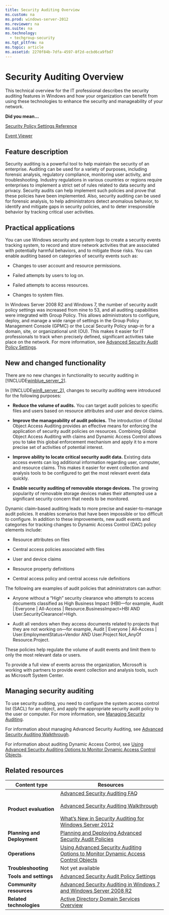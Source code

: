 ```yaml
---
title: Security Auditing Overview
ms.custom: na
ms.prod: windows-server-2012
ms.reviewer: na
ms.suite: na
ms.technology: 
  - techgroup-security
ms.tgt_pltfrm: na
ms.topic: article
ms.assetid: 2270f84b-7dfa-4597-8f2d-ecbd6ca9fbd7
---
```

# Security Auditing Overview
This technical overview for the IT professional describes the security auditing features in Windows and how your organization can benefit from using these technologies to enhance the security and manageability of your network.  
  
**Did you mean…**  
  
[Security Policy Settings Reference](../Topic/Security-Policy-Settings-Reference.md)  
  
[Event Viewer](http://go.microsoft.com/fwlink/?LinkId=234764)  
  
## <a name="BKMK_OVER"></a>Feature description  
Security auditing is a powerful tool to help maintain the security of an enterprise. Auditing can be used for a variety of purposes, including forensic analysis, regulatory compliance, monitoring user activity, and troubleshooting. Industry regulations in various countries or regions require enterprises to implement a strict set of rules related to data security and privacy. Security audits can help implement such policies and prove that these policies have been implemented. Also, security auditing can be used for forensic analysis, to help administrators detect anomalous behavior, to identify and mitigate gaps in security policies, and to deter irresponsible behavior by tracking critical user activities.  
  
## <a name="BKMK_APP"></a>Practical applications  
You can use Windows security and system logs to create a security events tracking system, to record and store network activities that are associated with potentially harmful behaviors, and to mitigate those risks. You can enable auditing based on categories of security events such as:  
  
-   Changes to user account and resource permissions.  
  
-   Failed attempts by users to log on.  
  
-   Failed attempts to access resources.  
  
-   Changes to system files.  
  
In Windows Server 2008 R2 and Windows 7, the number of security audit policy settings was increased from nine to 53, and all auditing capabilities were integrated with Group Policy. This allows administrators to configure, deploy, and manage a wide range of settings in the Group Policy Management Console \(GPMC\) or the Local Security Policy snap\-in for a domain, site, or organizational unit \(OU\). This makes it easier for IT professionals to track when precisely defined, significant activities take place on the network. For more information, see [Advanced Security Audit Policy Settings](../Topic/Advanced-Security-Audit-Policy-Settings.md).  
  
## New and changed functionality  
There are no new changes in functionality to security auditing in [!INCLUDE[winblue_server_2](../Token/winblue_server_2_md.md)].  
  
In [!INCLUDE[win8_server_2](../Token/win8_server_2_md.md)], changes to security auditing were introduced for the following purposes:  
  
-   **Reduce the volume of audits.** You can target audit policies to specific files and users based on resource attributes and user and device claims.  
  
-   **Improve the manageability of audit policies.** The introduction of Global Object Access Auditing provides an effective means for enforcing the application of security audit policies on resources. Combining Global Object Access Auditing with claims and Dynamic Access Control allows you to take this global enforcement mechanism and apply it to a more precise set of activities of potential interest.  
  
-   **Improve ability to locate critical security audit data.** Existing data access events can log additional information regarding user, computer, and resource claims. This makes it easier for event collection and analysis tools to be configured to get the most relevant event data quickly.  
  
-   **Enable security auditing of removable storage devices.** The growing popularity of removable storage devices makes their attempted use a significant security concern that needs to be monitored.  
  
Dynamic claim\-based auditing leads to more precise and easier\-to\-manage audit policies. It enables scenarios that have been impossible or too difficult to configure. In addition to these improvements, new audit events and categories for tracking changes to Dynamic Access Control \(DAC\) policy elements include:  
  
-   Resource attributes on files  
  
-   Central access policies associated with files  
  
-   User and device claims  
  
-   Resource property definitions  
  
-   Central access policy and central access rule definitions  
  
The following are examples of audit policies that administrators can author:  
  
-   Anyone without a “High” security clearance who attempts to access documents classified as High Business Impact \(HBI\)—for example, Audit | Everyone | All\-Access | Resource.BusinessImpact\=HBI AND User.SecurityClearance\!\=High.  
  
-   Audit all vendors when they access documents related to projects that they are not working on—for example, Audit | Everyone | All\-Access | User.EmploymentStatus\=Vendor AND User.Project Not\_AnyOf Resource.Project.  
  
These policies help regulate the volume of audit events and limit them to only the most relevant data or users.  
  
To provide a full view of events across the organization, Microsoft is working with partners to provide event collection and analysis tools, such as Microsoft System Center.  
  
## Managing security auditing  
To use security auditing, you need to configure the system access control list \(SACL\) for an object, and apply the appropriate security audit policy to the user or computer. For more information, see [Managing Security Auditing](http://technet.microsoft.com/library/cc771475.aspx).  
  
For information about managing Advanced Security Auditing, see [Advanced Security Auditing Walkthrough](../Topic/Advanced-Security-Auditing-Walkthrough.md).  
  
For information about auditing Dynamic Access Control, see [Using Advanced Security Auditing Options to Monitor Dynamic Access Control Objects](../Topic/Using-Advanced-Security-Auditing-Options-to-Monitor-Dynamic-Access-Control-Objects.md).  
  
## Related resources  
  
|Content type|Resources|  
|----------------|-------------|  
|**Product evaluation**|[Advanced Security Auditing FAQ](../Topic/Advanced-Security-Auditing-FAQ.md)<br /><br />[Advanced Security Auditing Walkthrough](../Topic/Advanced-Security-Auditing-Walkthrough.md)<br /><br />[What’s New in Security Auditing for Windows Server 2012](http://technet.microsoft.com/library/hh849638.aspx)|  
|**Planning and Deployment**|[Planning and Deploying Advanced Security Audit Policies](../Topic/Planning-and-Deploying-Advanced-Security-Audit-Policies.md)|  
|**Operations**|[Using Advanced Security Auditing Options to Monitor Dynamic Access Control Objects](../Topic/Using-Advanced-Security-Auditing-Options-to-Monitor-Dynamic-Access-Control-Objects.md)|  
|**Troubleshooting**|Not yet available|  
|**Tools and settings**|[Advanced Security Audit Policy Settings](../Topic/Advanced-Security-Audit-Policy-Settings.md)|  
|**Community resources**|[Advanced Security Auditing in Windows 7 and Windows Server 2008 R2](http://social.technet.microsoft.com/wiki/contents/articles/advanced-security-auditing-in-windows-7-and-windows-server-2008-r2.aspx)|  
|**Related technologies**|[Active Directory Domain Services Overview](../Topic/Active-Directory-Domain-Services-Overview.md)|  
  
